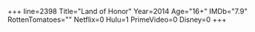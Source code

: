 +++
line=2398
Title="Land of Honor"
Year=2014
Age="16+"
IMDb="7.9"
RottenTomatoes=""
Netflix=0
Hulu=1
PrimeVideo=0
Disney=0
+++

